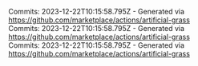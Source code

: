 Commits: 2023-12-22T10:15:58.795Z - Generated via https://github.com/marketplace/actions/artificial-grass
<br>
Commits: 2023-12-22T10:15:58.795Z - Generated via https://github.com/marketplace/actions/artificial-grass
<br>
Commits: 2023-12-22T10:15:58.795Z - Generated via https://github.com/marketplace/actions/artificial-grass
<br>
